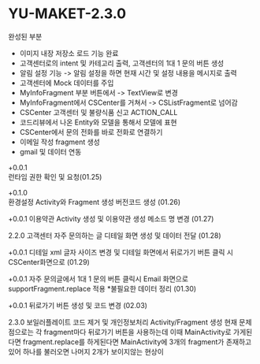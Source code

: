 # YU-MAKET-2.3.0

완성된 부분 

- 이미지 내장 저장소 로드 기능 완료
- 고객센터로의 intent 및 카테고리 출력, 고객센터의 1대 1 문의 버튼 생성
- 알림 설정 기능 -> 알림 설정을 하면 현재 시간 및 설정 내용을 메시지로 출력
- 고객센터에 Mock 데이터를 주입
- MyInfoFragment 부분 버튼에서 -> TextView로 변경
- MyInfoFragment에서 CSCenter를 거쳐서 -> CSListFragment로 넘어감
- CSCenter 고객센터 및 불량식품 신고 ACTION_CALL
- 코드리뷰에서 나온 Entity와 모델을 통해서 모델에 표현
- CSCenter에서 문의 전화를 바로 전화로 연결하기
- 이메일 작성 fragment 생성
- gmail 및 데이터 연동

+0.0.1    
런타임 권한 확인 및 요청(01.25)

+0.1.0    
환경설정 Activity와 Fragment 생성 
버전코드 생성 (01.26)

+0.0.1
이용약관 Activity 생성 및 이용약관 생성
메소드 명 변경 (01.27)

2.2.0
고객센터 자주 문의하는 글 디테일 화면 생성 및 데이터 전달
(01.28)

+0.0.1
디테일 xml 글자 사이즈 변경 및 디테일 화면에서 뒤로가기 버튼 클릭 시 CSCenter화면으로 (01.29)

+0.0.1
자주 문의글에서 1대 1 문의 버튼 클릭시 Email 화면으로 supportFragment.replace 적용
*불필요한 데이터 정리 (01.30)

+0.0.1
뒤로가기 버튼 생성 및 코드 변경
(02.03)

2.3.0
보일러플레이트 코드 제거 및 개인정보처리 Activity/Fragment 생성
현재 문제점으로는 각 fragment마다 뒤로가기 버튼을 사용하는데 이때 MainActivity로 가게된다면 fragment.replace를 하게된다면
MainActivity에 3개의 fragment가 존재하고 있어 하나를 불러오면 나머지 2개가 보이지않는 현상이
